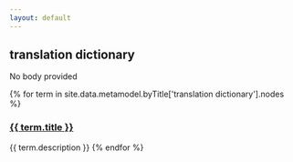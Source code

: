 ```yaml
---
layout: default
---
```

<style>
.initial-content {
  padding-left:5%;
  padding-right:25px;
}
</style>

## translation dictionary

No body provided

{% for term in site.data.metamodel.byTitle['translation dictionary'].nodes %}
### <a href='/_pages/embed?t={{ term.title }}'>{{ term.title }}</a>

{{ term.description }}
{% endfor %}
